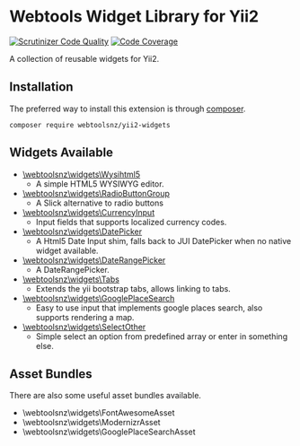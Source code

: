 # Webtools Widget Library for Yii2

[![Scrutinizer Code Quality](https://scrutinizer-ci.com/g/webtoolsnz/yii2-widgets/badges/quality-score.png?b=master)](https://scrutinizer-ci.com/g/webtoolsnz/yii2-widgets/?branch=master)
[![Code Coverage](https://scrutinizer-ci.com/g/webtoolsnz/yii2-widgets/badges/coverage.png?b=master)](https://scrutinizer-ci.com/g/webtoolsnz/yii2-widgets/?branch=master)

A collection of reusable widgets for Yii2.

## Installation

The preferred way to install this extension is through [composer](http://getcomposer.org/download/).

```
composer require webtoolsnz/yii2-widgets
```


## Widgets Available

* [\webtoolsnz\widgets\Wysihtml5](docs/Wysihtml5.md)
    * A simple HTML5 WYSIWYG editor.
* [\webtoolsnz\widgets\RadioButtonGroup](docs/RadioButtonGroup.md)
    * A Slick alternative to radio buttons
* [\webtoolsnz\widgets\CurrencyInput](docs/CurrencyInput.md)
    * Input fields that supports localized currency codes.
* [\webtoolsnz\widgets\DatePicker](docs/DatePicker.md)
    * A Html5 Date Input shim, falls back to JUI DatePicker when no native widget available.
* [\webtoolsnz\widgets\DateRangePicker](docs/DateRangePicker.md)
    * A DateRangePicker.
* [\webtoolsnz\widgets\Tabs](docs/Tabs.md)
    * Extends the yii bootstrap tabs, allows linking to tabs.
* [\webtoolsnz\widgets\GooglePlaceSearch](docs/GooglePlaceSearch.md)
    * Easy to use input that implements google places search, also supports rendering a map.
* [\webtoolsnz\widgets\SelectOther](docs/SelectOther.md)
    * Simple select an option from predefined array or enter in something else.


## Asset Bundles

There are also some useful asset bundles available.

* \webtoolsnz\widgets\FontAwesomeAsset
* \webtoolsnz\widgets\ModernizrAsset
* \webtoolsnz\widgets\GooglePlaceSearchAsset
